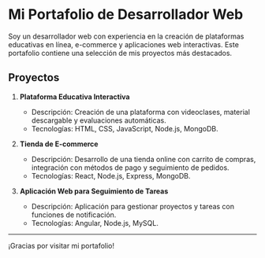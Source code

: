 # Mi Portafolio de Desarrollador Web

Soy un desarrollador web con experiencia en la creación de plataformas educativas en línea, e-commerce y aplicaciones web interactivas. Este portafolio contiene una selección de mis proyectos más destacados.

## Proyectos

1. **Plataforma Educativa Interactiva**
   - Descripción: Creación de una plataforma con videoclases, material descargable y evaluaciones automáticas.
   - Tecnologías: HTML, CSS, JavaScript, Node.js, MongoDB.

2. **Tienda de E-commerce**
   - Descripción: Desarrollo de una tienda online con carrito de compras, integración con métodos de pago y seguimiento de pedidos.
   - Tecnologías: React, Node.js, Express, MongoDB.

3. **Aplicación Web para Seguimiento de Tareas**
   - Descripción: Aplicación para gestionar proyectos y tareas con funciones de notificación.
   - Tecnologías: Angular, Node.js, MySQL.

---

¡Gracias por visitar mi portafolio!
